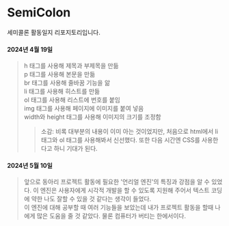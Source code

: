 # SemiColon
세미콜론 활동일지 리포지토리입니다.

#### 2024년 4월 19일 <br>
> h 태그를 사용해 제목과 부제목을 만듦 <br>
> p 태그를 사용해 본문을 만듦 <br>
> br 태그를 사용해 줄바꿈 기능을 앎 <br>
> li 태그를 사용해 히스트를 만듦 <br>
> ol 태그를 사용해 리스트에 번호를 붙임 <br>
> img 태그를 사용해 페이지에 이미지를 붙여 넣음 <br>
> width와 height 태그를 사용해 이미지의 크기를 조정함 <br>
>> 소감: 비록 대부분의 내용이 이미 아는 것이었지만, 처음으로 html에서 li 태그와 ol 태그를 사용해봐서 신선했다. 또한 다음 시간엔 CSS를 사용한다고 하니 기대가 된다.

#### 2024년 5월 10일 <br>
> 앞으로 동아리 프로젝트 활동에 필요한 '언리얼 엔진'의 특징과 강점을 알 수 있었다. 이 엔진은 사용자에게 시각적 개발을 할 수 있도록 지원해 주어서 텍스트 코딩에 약한 나도 잘할 수 있을 것 같다는 생각이 들었다. <br>
> 이 엔진에 대해 공부할 때 여러 기능들을 보았는데 내가 프로젝트 활동을 할때 나에게 많은 도움을 줄 것 같았다. 물론 컴퓨터가 버티는 한에서이다.
